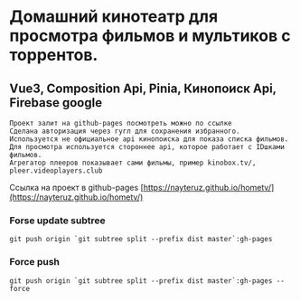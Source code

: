 # Домашний кинотеатр для просмотра фильмов и мультиков с торрентов.

## Vue3, Composition Api, Pinia, Кинопоиск Api, Firebase google

```
Проект залит на github-pages посмотреть можно по ссылке 
Сделана авторизация через гугл для сохранения избранного.
Используется не официальное api кинопоиска для показа списка фильмов. 
Для просмотра используется стороннее api, которое работает с IDшками фильмов.
Агрегатор плееров показывает сами фильмы, пример kinobox.tv/, pleer.videoplayers.club
```

Ссылка на проект в github-pages [https://nayteruz.github.io/hometv/](https://nayteruz.github.io/hometv/)

### Forse update subtree 
```
git push origin `git subtree split --prefix dist master`:gh-pages
```

### Force push
```
git push origin `git subtree split --prefix dist master`:gh-pages --force
```
